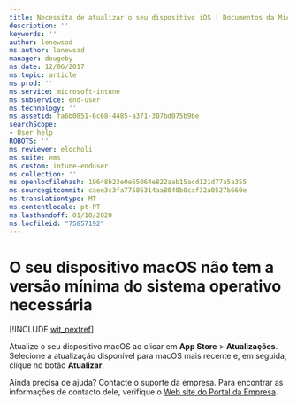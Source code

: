 ```yaml
---
title: Necessita de atualizar o seu dispositivo iOS | Documentos da Microsoft
description: ''
keywords: ''
author: lenewsad
ms.author: lanewsad
manager: dougeby
ms.date: 12/06/2017
ms.topic: article
ms.prod: ''
ms.service: microsoft-intune
ms.subservice: end-user
ms.technology: ''
ms.assetid: fa6b0851-6c68-4485-a371-307bd075b9be
searchScope:
- User help
ROBOTS: ''
ms.reviewer: elocholi
ms.suite: ems
ms.custom: intune-enduser
ms.collection: ''
ms.openlocfilehash: 19648b23e0e65064e822aab15acd121d77a5a355
ms.sourcegitcommit: caee3c3fa77586314aa8040b0caf32a0527b669e
ms.translationtype: MT
ms.contentlocale: pt-PT
ms.lasthandoff: 01/10/2020
ms.locfileid: "75857192"
---
```

# <a name="your-macos-device-doesnt-have-the-required-minimum-operating-system-version"></a>O seu dispositivo macOS não tem a versão mínima do sistema operativo necessária

[!INCLUDE [wit_nextref](includes/end-user-os-update-guidance.md)]

Atualize o seu dispositivo macOS ao clicar em **App Store** > **Atualizações**. Selecione a atualização disponível para macOS mais recente e, em seguida, clique no botão **Atualizar**.

Ainda precisa de ajuda? Contacte o suporte da empresa. Para encontrar as informações de contacto dele, verifique o [Web site do Portal da Empresa](https://go.microsoft.com/fwlink/?linkid=2010980).
